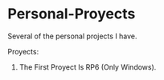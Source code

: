 # Personal-Proyects
 Several of the personal projects I have.

Proyects:
1. The First Proyect Is RP6 (Only Windows).
